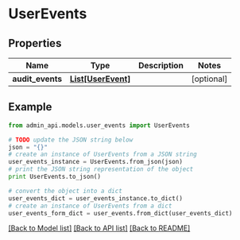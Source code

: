 # UserEvents


## Properties
Name | Type | Description | Notes
------------ | ------------- | ------------- | -------------
**audit_events** | [**List[UserEvent]**](UserEvent.md) |  | [optional] 

## Example

```python
from admin_api.models.user_events import UserEvents

# TODO update the JSON string below
json = "{}"
# create an instance of UserEvents from a JSON string
user_events_instance = UserEvents.from_json(json)
# print the JSON string representation of the object
print UserEvents.to_json()

# convert the object into a dict
user_events_dict = user_events_instance.to_dict()
# create an instance of UserEvents from a dict
user_events_form_dict = user_events.from_dict(user_events_dict)
```
[[Back to Model list]](../README.md#documentation-for-models) [[Back to API list]](../README.md#documentation-for-api-endpoints) [[Back to README]](../README.md)


